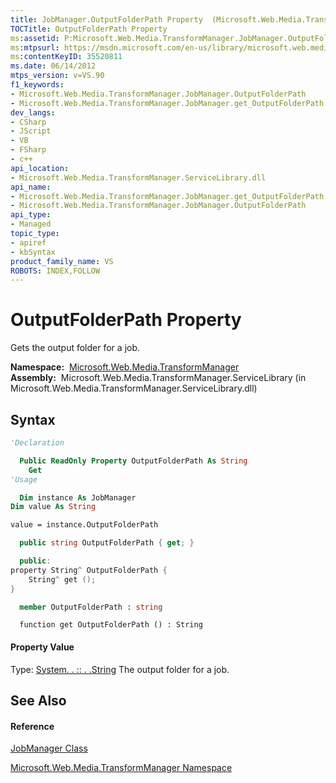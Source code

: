 ```yaml
---
title: JobManager.OutputFolderPath Property  (Microsoft.Web.Media.TransformManager)
TOCTitle: OutputFolderPath Property
ms:assetid: P:Microsoft.Web.Media.TransformManager.JobManager.OutputFolderPath
ms:mtpsurl: https://msdn.microsoft.com/en-us/library/microsoft.web.media.transformmanager.jobmanager.outputfolderpath(v=VS.90)
ms:contentKeyID: 35520811
ms.date: 06/14/2012
mtps_version: v=VS.90
f1_keywords:
- Microsoft.Web.Media.TransformManager.JobManager.OutputFolderPath
- Microsoft.Web.Media.TransformManager.JobManager.get_OutputFolderPath
dev_langs:
- CSharp
- JScript
- VB
- FSharp
- c++
api_location:
- Microsoft.Web.Media.TransformManager.ServiceLibrary.dll
api_name:
- Microsoft.Web.Media.TransformManager.JobManager.get_OutputFolderPath
- Microsoft.Web.Media.TransformManager.JobManager.OutputFolderPath
api_type:
- Managed
topic_type:
- apiref
- kbSyntax
product_family_name: VS
ROBOTS: INDEX,FOLLOW
---
```


# OutputFolderPath Property

Gets the output folder for a job.

**Namespace:**  [Microsoft.Web.Media.TransformManager](microsoft-web-media-transformmanager-namespace.md)  
**Assembly:**  Microsoft.Web.Media.TransformManager.ServiceLibrary (in Microsoft.Web.Media.TransformManager.ServiceLibrary.dll)

## Syntax

``` vb
'Declaration

  Public ReadOnly Property OutputFolderPath As String
    Get
'Usage

  Dim instance As JobManager
Dim value As String

value = instance.OutputFolderPath
```

``` csharp
  public string OutputFolderPath { get; }
```

``` c++
  public:
property String^ OutputFolderPath {
    String^ get ();
}
```

``` fsharp
  member OutputFolderPath : string
```

``` jscript
  function get OutputFolderPath () : String
```

#### Property Value

Type: [System. . :: . .String](https://msdn.microsoft.com/en-us/library/s1wwdcbf\(v=vs.90\))  
The output folder for a job.  

## See Also

#### Reference

[JobManager Class](jobmanager-class-microsoft-web-media-transformmanager.md)

[Microsoft.Web.Media.TransformManager Namespace](microsoft-web-media-transformmanager-namespace.md)

